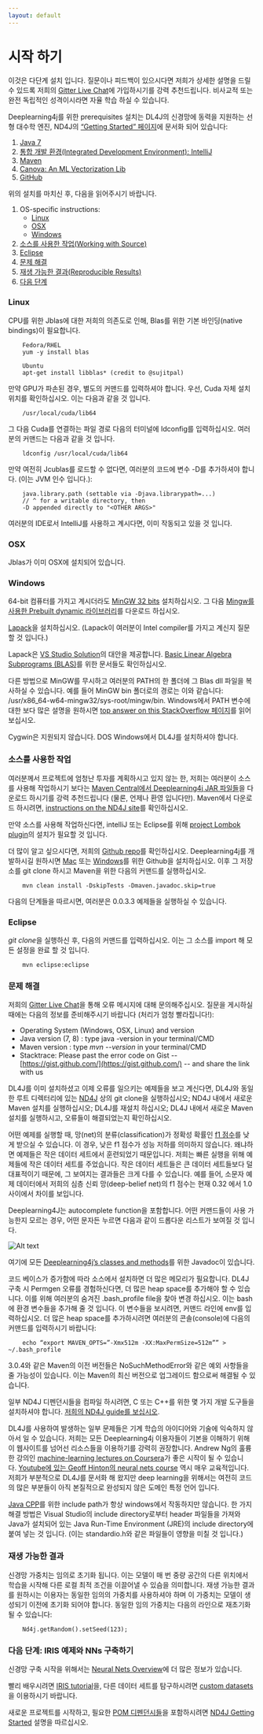 ```yaml
---
layout: default
---
```


# 시작 하기

이것은 다단계 설치 입니다. 질문이나 피드백이 있으시다면 저희가 상세한 설명을 드릴 수 있드록 저희의 [Gitter Live Chat](https://gitter.im/deeplearning4j/deeplearning4j)에 가입하시기를 강력 추천드립니다. 비사교적 또는 완전 독립적인 성격이시라면 자율 학습 하실 수 있습니다.

Deeplearning4j를 위한 prerequisites 설치는 DL4J의 신경망에 동력을 지원하는 선형 대수학 엔진, ND4J의 [“Getting Started” 페이지](http://nd4j.org/kr-getstarted.html)에 문서화 되어 있습니다:

1. [Java 7](http://nd4j.org/kr-getstarted.html#java)
2. [통합 개발 환경(Integrated Development Environment): IntelliJ](http://nd4j.org/kr-getstarted.html#ide)
3. [Maven](http://nd4j.org/kr-getstarted.html#maven)
4. [Canova: An ML Vectorization Lib](http://nd4j.org/kr-getstarted.html#canova)
5. [GitHub](http://nd4j.org/kr-getstarted.html#github)

위의 설치를 마치신 후, 다음을 읽어주시기 바랍니다.

1. OS-specific instructions:
    * <a href="#linux">Linux</a>
    * <a href="#osx">OSX</a>
    * <a href="#windows">Windows</a>
2. <a href="#source">소스를 사용한 작업(Working with Source)</a>
3. <a href="#eclipse">Eclipse</a>
4. <a href="#trouble">문제 해결</a>
5. <a href="#results">재생 가능한 결과(Reproducible Results)</a>
6. <a href="#next">다음 단계</a>

### <a name="linux">Linux</a>

CPU를 위한 Jblas에 대한 저희의 의존도로 인해, Blas를 위한 기본 바인딩(native bindings)이 필요합니다.

        Fedora/RHEL
        yum -y install blas

        Ubuntu
        apt-get install libblas* (credit to @sujitpal)

만약 GPU가 파손된 경우, 별도의 커맨드를 입력하셔야 합니다. 우선, Cuda 자체 설치 위치를 확인하십시오. 이는 다음과 같을 것 입니다.

		/usr/local/cuda/lib64

그 다음 Cuda를 연결하는 파일 경로 다음의 터미널에 Idconfig를 입력하십시오. 여러분의 커맨드는 다음과 같을 것 입니다.

		ldconfig /usr/local/cuda/lib64

만약 여전히 Jcublas를 로드할 수 없다면, 여러분의 코드에 변수 -D를 추가하셔야 합니다. (이는 JVM 인수 입니다.):

     	java.library.path (settable via -Djava.librarypath=...) 
     	// ^ for a writable directory, then 
     	-D appended directly to "<OTHER ARGS>" 

여러분의 IDE로서 IntelliJ를 사용하고 계시다면, 이미 작동되고 있을 것 입니다.

### <a name="osx">OSX</a>

Jblas가 이미 OSX에 설치되어 있습니다.

### <a name="windows">Windows</a>

64-bit 컴퓨터를 가지고 계시더라도 [MinGW 32 bits](http://www.mingw.org) 설치하십시오. 그 다음 [Mingw를 사용한 Prebuilt dynamic 라이브러리](http://icl.cs.utk.edu/lapack-for-windows/lapack/#libraries_mingw)를 다운로드 하십시오.

[Lapack](http://icl.cs.utk.edu/lapack-for-windows/lapack/)을 설치하십시오. (Lapack이 여러분이 Intel compiler를 가지고 계신지 질문할 것 입니다.)

Lapack은 [VS Studio Solution](http://icl.cs.utk.edu/lapack-for-windows/lapack/#lapacke)의 대안을 제공합니다. [Basic Linear Algebra Subprograms (BLAS)](http://www.netlib.org/blas/)를 위한 문서들도 확인하십시오.

다른 방법으로 MinGW를 무시하고 여러분의 PATH의 한 폴더에 그 Blas dll 파일을 복사하실 수 있습니다. 예를 들어 MinGW bin 폴더로의 경로는 이와 같습니다: /usr/x86_64-w64-mingw32/sys-root/mingw/bin. Windows에서 PATH 변수에 대한 보다 많은 설명을 원하시면 [top answer on this StackOverflow 페이지](https://stackoverflow.com/questions/3402214/windows-7-maven-2-install)를 읽어보십시오.

Cygwin은 지원되지 않습니다. DOS Windows에서 DL4J를 설치하셔야 합니다.

### <a name="source">소스를 사용한 작업</a>

여러분께서 프로젝트에 엄청난 투자를 계획하시고 있지 않는 한, 저희는 여러분이 소스를 사용해 작업하시기 보다는 [Maven Central에서 Deeplearning4j JAR 파일들](https://search.maven.org/#search%7Cga%7C1%7Cdeeplearning4j)을 다운로드 하시기를 강력 추천드립니다 (물론, 언제나 환영 입니다만). Maven에서 다운로드 하시려면, [instructions on the ND4J site](http://nd4j.org/getstarted.html#maven)를 확인하십시오.

만약 소스를 사용해 작업하신다면, intelliJ 또는 Eclipse를 위해 [project Lombok plugin](https://projectlombok.org/download.html)의 설치가 필요할 것 입니다.

더 많이 알고 싶으시다면, 저희의 [Github repo](https://github.com/deeplearning4j/deeplearning4j)를 확인하십시오. Deeplearning4j를 개발하시길 원하시면 [Mac](https://mac.github.com) 또는 [Windows](https://windows.github.com)를 위한 Github을 설치하십시오. 이후 그 저장소를 git clone 하시고 Maven을 위한 다음의 커맨드를 실행하십시오.

		mvn clean install -DskipTests -Dmaven.javadoc.skip=true

다음의 단계들을 따르시면, 여러분은 0.0.3.3 예제들을 실행하실 수 있습니다.

### <a name="eclipse">Eclipse</a>

*git clone*을 실행하신 후, 다음의 커맨드를 입력하십시오. 이는 그 소스를 import 해 모든 설정을 완료 할 것 입니다.

		mvn eclipse:eclipse 

### <a name="trouble">문제 해결</a>

저희의 [Gitter Live Chat](https://gitter.im/deeplearning4j/deeplearning4j)을 통해 오류 메시지에 대해 문의해주십시오. 질문을 게시하실 때에는 다음의 정보를 준비해주시기 바랍니다 (처리가 엄청 빨라집니다!):

* Operating System (Windows, OSX, Linux) and version 
* Java version (7, 8) : type java -version in your terminal/CMD
* Maven version : type *mvn --version* in your terminal/CMD
* Stacktrace: Please past the error code on Gist -- [https://gist.github.com/](https://gist.github.com/) -- and share the link with us

DL4J를 이미 설치하셨고 이제 오류를 일으키는 예제들을 보고 계신다면, DL4J와 동일한 루트 디렉터리에 있는 [ND4J](http://nd4j.org/getstarted.html) 상의 git clone을 실행하십시오; ND4J 내에서 새로운 Maven 설치를 실행하십시오; DL4J를 재설치 하십시오; DL4J 내에서 새로운 Maven 설치를 실행하시고, 오류들이 해결되었는지 확인하십시오.

어떤 예제를 실행할 때, 망(net)의 분류(classification)가 정확성 확률인 [f1 점수](http://deeplearning4j.org/glossary.html#f1)를 낮게 받으실 수 있습니다. 이 경우, 낮은 f1 점수가 성능 저하를 의미하지 않습니다. 왜냐하면 예제들은 작은 데이터 세트에서 훈련되었기 때문입니다. 저희는 빠른 실행을 위해 예제들에 작은 데이터 세트를 주었습니다. 작은 데이터 세트들은 큰 데이터 세트들보다 덜 대표적이기 때문에, 그 보여지는 결과들은 크게 다를 수 있습니다. 예를 들어, 소문자 예제 데이터에서 저희의 심층 신뢰 망(deep-belief net)의 f1 점수는 현재 0.32 에서 1.0 사이에서 차이를 보입니다.

Deeplearning4J는 autocomplete function을 포함합니다. 어떤 커맨드들이 사용 가능한지 모르는 경우, 어떤 문자든 누르면 다음과 같이 드롭다운 리스트가 보여질 것 입니다.

![Alt text](../img/dl4j_autocomplete.png)

여기에 모든 [Deeplearning4j’s classes and methods](http://deeplearning4j.org/doc/)를 위한 Javadoc이 있습니다.

코드 베이스가 증가함에 따라 소스에서 설치하면 더 많은 메모리가 필요합니다. DL4J 구축 시 Permgen 오류를 경험하신다면, 더 많은 heap space를 추가해야 할 수 있습니다. 이를 위해 여러분의 숨겨진 .bash_profile file을 찾아 변경 하십시오. 이는 bash에 환경 변수들을 추가해 줄 것 입니다. 이 변수들을 보시려면, 커맨드 라인에 env를 입력하십시오. 더 많은 heap space를 추가하시려면 여러분의 콘솔(console)에 다음의 커맨드를 입력하시기 바랍니다: 

		echo “export MAVEN_OPTS=”-Xmx512m -XX:MaxPermSize=512m”” > ~/.bash_profile

3.0.4와 같은 Maven의 이전 버전들은 NoSuchMethodError와 같은 예외 사항들을 줄 가능성이 있습니다. 이는 Maven의 최신 버전으로 업그레이드 함으로써 해결될 수 있습니다.

일부 ND4J 디펜던시들을 컴파일 하시려면, C 또는 C++를 위한 몇 가지 개발 도구들을 설치하셔야 합니다. [저희의 ND4J guide를 보십시오](http://nd4j.org/getstarted.html#devtools).

DL4J를 사용하여 발생하는 일부 문제들은 기계 학습의 아이디어와 기술에 익숙하지 않아서 일 수 있습니다. 저희는 모든 Deeplearning4j 이용자들이 기본을 이해하기 위해 이 웹사이트를 넘어선 리소스들을 이용하기를 강력히 권장합니다. Andrew Ng의 훌륭한 강의인 [machine-learning lectures on Coursera](https://www.coursera.org/learn/machine-learning/home/info)가 좋은 시작이 될 수 있습니다. [Youtube에 있는 Geoff Hinton의 neural nets course](https://www.youtube.com/watch?v=S3bx8xKpdQE) 역시 매우 교육적입니다. 저희가 부분적으로 DL4J를 문서화 해 왔지만 deep learning을 위해서는 여전히 코드의 많은 부분들이 아직 본질적으로 완성되지 않은 도메인 특정 언어 입니다.

[Java CPP](https://github.com/bytedeco/javacpp)를 위한 include path가 항상 windows에서 작동하지만 않습니다. 한 가지 해결 방법은 Visual Studio의 include directory로부터 header 파일들을 가져와 Java가 설치되어 있는 Java Run-Time Environment (JRE)의 include directory에 붙여 넣는 것 입니다. (이는 standardio.h와 같은 파일들이 영향을 미칠 것 입니다.)

### <a name="results">재생 가능한 결과</a>

신경망 가중치는 임의로 초기화 됩니다. 이는 모델이 매 번 중량 공간의 다른 위치에서 학습을 시작해 다른 로컬 최적 조건을 이끌어낼 수 있슴을 의미합니다. 재생 가능한 결과를 원하시는 이용자는 동일한 임의의 가중치를 사용하셔야 하며 이 가중치는 모델이 생성되기 이전에 초기화 되어야 합니다. 동일한 임의 가중치는 다음의 라인으로 재초기화 될 수 있습니다:

		Nd4j.getRandom().setSeed(123);

### <a name="next">다음 단계: IRIS 예제와 NNs 구축하기</a>

신경망 구축 시작을 위해서는 [Neural Nets Overview](http://deeplearning4j.org/neuralnet-overview.html)에 더 많은 정보가 있습니다.

빨리 배우시려면 [IRIS tutorial](http://deeplearning4j.org/iris-flower-dataset-tutorial.html)을, 다른 데이터 세트를 탐구하시려면 [custom datasets](http://deeplearning4j.org/customdatasets.html)을 이용하시기 바랍니다.

새로운 프로젝트를 시작하고, 필요한 [POM 디펜던시들](http://nd4j.org/dependencies.html)을 포함하시려면 [ND4J Getting Started](http://nd4j.org/getstarted.html) 설명을 따르십시오.
